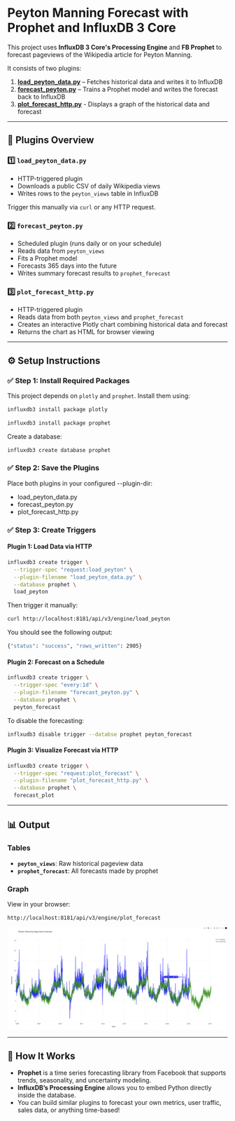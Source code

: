 # Peyton Manning Forecast with Prophet and InfluxDB 3 Core

This project uses **InfluxDB 3 Core's Processing Engine** and **FB Prophet** to forecast pageviews of the Wikipedia article for Peyton Manning.

It consists of two plugins:

1.	**[load_peyton_data.py](load_peyton_data.py)** – Fetches historical data and writes it to InfluxDB  
2.	**[forecast_peyton.py](forecast_peyton.py)** – Trains a Prophet model and writes the forecast back to InfluxDB
3.	**[plot_forecast_http.py](plot_forecast_http.py)** - Displays a graph of the historical data and forecast

---

## 🧩 Plugins Overview

### 1️⃣ `load_peyton_data.py`

-	HTTP-triggered plugin  
-	Downloads a public CSV of daily Wikipedia views  
-	Writes rows to the `peyton_views` table in InfluxDB  

Trigger this manually via `curl` or any HTTP request.

### 2️⃣ `forecast_peyton.py`

-	Scheduled plugin (runs daily or on your schedule)  
-	Reads data from `peyton_views`  
-	Fits a Prophet model  
-	Forecasts 365 days into the future  
-	Writes summary forecast results to `prophet_forecast`  

### 3️⃣ `plot_forecast_http.py`

-	HTTP-triggered plugin  
-	Reads data from both `peyton_views` and `prophet_forecast`  
-	Creates an interactive Plotly chart combining historical data and forecast  
-	Returns the chart as HTML for browser viewing

---

## ⚙️ Setup Instructions

### ✅ Step 1: Install Required Packages

This project depends on `plotly` and `prophet`. Install them using:

```bash
influxdb3 install package plotly
```

```bash
influxdb3 install package prophet
```

Create a database:

```bash
influxdb3 create database prophet
```

### ✅ Step 2: Save the Plugins

Place both plugins in your configured --plugin-dir:

-	load_peyton_data.py
-	forecast_peyton.py
-	plot_forecast_http.py  

### ✅ Step 3: Create Triggers

#### Plugin 1: Load Data via HTTP

```bash
influxdb3 create trigger \
  --trigger-spec "request:load_peyton" \
  --plugin-filename "load_peyton_data.py" \
  --database prophet \
  load_peyton
```

Then trigger it manually:

```bash
curl http://localhost:8181/api/v3/engine/load_peyton
```

You should see the following output:

```bash
{"status": "success", "rows_written": 2905}
```

#### Plugin 2: Forecast on a Schedule

```bash
influxdb3 create trigger \
  --trigger-spec "every:1d" \
  --plugin-filename "forecast_peyton.py" \
  --database prophet \
  peyton_forecast
```

To disable the forecasting:

```bash
inflxudb3 disable trigger --databse prophet peyton_forecast
```

#### Plugin 3: Visualize Forecast via HTTP

```bash
influxdb3 create trigger \
  --trigger-spec "request:plot_forecast" \
  --plugin-filename "plot_forecast_http.py" \
  --database prophet \
  forecast_plot
```

---

## 📊 Output

### Tables

-	**`peyton_views`**: Raw historical pageview data  
-	**`prophet_forecast`**: All forecasts made by prophet

### Graph

View in your browser:

	http://localhost:8181/api/v3/engine/plot_forecast

![visualization](img/graph.png)

---

## 🧠 How It Works

-	**Prophet** is a time series forecasting library from Facebook that supports trends, seasonality, and uncertainty modeling.  
-	**InfluxDB’s Processing Engine** allows you to embed Python directly inside the database.  
-	You can build similar plugins to forecast your own metrics, user traffic, sales data, or anything time-based!
